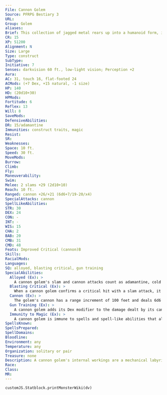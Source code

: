 ```yaml
---
File: Cannon Golem
Source: PFRPG Bestiary 3
URL: 
Group: Golem
aliases: 
Brief: This collection of jagged metal rears up into a humanoid form, its enormous cannon tracking movement with mechanical precision.
CR: 15
XP: 51200
Alignment: N
Size: Large
Type: construct
SubType: 
Initiative: 7
Senses: darkvision 60 ft., low-light vision; Perception +2
Aura: 
AC: 31, touch 16, flat-footed 24
ACMods: (+7 Dex, +15 natural, -1 size)
HP: 140
HD: (20d10+30)
HPMods: 
Fortitude: 6
Reflex: 13
Will: 8
SaveMods: 
DefensiveAbilities: 
DR: 15/adamantine
Immunities: construct traits, magic
Resist: 
SR: 
Weaknesses: 
Space: 10 ft.
Speed: 30 ft.
MoveMods: 
Burrow: 
Climb: 
Fly: 
Maneuverability: 
Swim: 
Melee: 2 slams +29 (2d10+10)
Reach: 10 ft.
Ranged: cannon +26/+21 (6d6+7/19-20/x4)
SpecialAttacks: cannon
SpellLikeAbilities: 
STR: 30
DEX: 24
CON: -
INT: -
WIS: 15
CHA: 2
BAB: 20
CMB: 31
CMD: 48
Feats: Improved Critical (cannon)B
Skills: 
RacialMods: 
Languages: 
SQ: alloyed, blasting critical, gun training
SpecialAbilities:
  Alloyed (Ex): >
    A cannon golem's slam and cannon attacks count as adamantine, cold iron, and silver for the purpose of overcoming damage reduction.
  Blasting Critical (Ex): >
    When a cannon golem confirms a critical hit with a slam attack, it can make one cannon attack against that target as a free action (as long as the cannon is loaded).
  Cannon (Ex): >
    The golem's cannon has a range increment of 100 feet and deals 6d6 points of bludgeoning and piercing damage on a hit with a x4 critical modifier. The cannon's magazine can hold up to 20 cannonballs at a time-reloading a single cannonball into this magazine is a standard action for the golem, while loading a cannonball into the cannon itself to fire it is a swift action; this allows the golem to take two shots per round with the cannon.
  Gun Training (Ex): >
    A cannon golem adds its Dex modifier to the damage dealt by its cannon.
  Immunity to Magic (Ex): >
    A cannon golem is immune to spells and spell-like abilities that allow spell resistance. Certain spells and effects function differently against it, as noted below.  • Any spell with the water descriptor that affects a cannon golem renders its cannon unusable for 1 round (no save).  • A heat metal spell causes the golem's cannon to instantly backfire, dealing 6d6 points of damage to the golem and staggering it for 1 round (no save).
SpellsKnown: 
SpellsPrepared: 
SpellDomains: 
Bloodline: 
Environment: any
Temperature: any
Organization: solitary or pair
Treasure: none
Description: A cannon golem's internal workings are a mechanical labyrinth; its extradimensional pockets constantly process new black powder. A cannon golem stands 12 feet tall.  Construction  A cannon golem is built from 2,000 pounds of adamantine, brass, cold iron, and mithral.  CANNON GOLEM  CL 17th; Price 200,000 gp  Construction  Requirements Craft Construct, geas/quest, limited wish, plane shift or secret chest, creator must be caster level 17th; Skill Craft (siege engine) and Knowledge (engineering) DC 25; Cost 105,000 gp
Race: 
Class: 
MR: 
---
```

```dataviewjs
customJS.Statblock.printMonsterWiki(dv)
```
